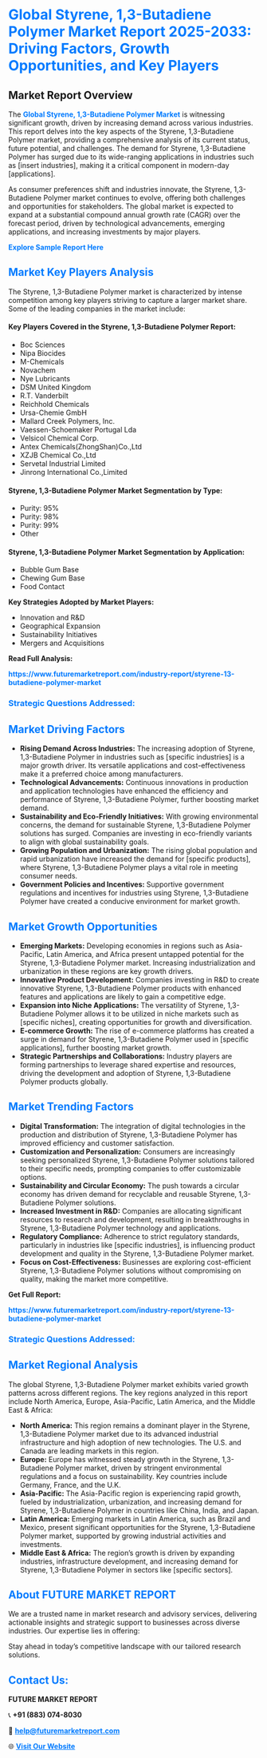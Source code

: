 <h1 style="color: #007BFF;">Global Styrene, 1,3-Butadiene Polymer Market Report 2025-2033: Driving Factors, Growth Opportunities, and Key Players</h1>

<section id="overview">
<h2>Market Report Overview</h2>
<p>The <a href="https://www.futuremarketreport.com/industry-report/styrene-13-butadiene-polymer-market" style="color: #007BFF; text-decoration: none;"><strong>Global Styrene, 1,3-Butadiene Polymer Market</strong></a> is witnessing significant growth, driven by increasing demand across various industries. This report delves into the key aspects of the Styrene, 1,3-Butadiene Polymer market, providing a comprehensive analysis of its current status, future potential, and challenges. The demand for Styrene, 1,3-Butadiene Polymer has surged due to its wide-ranging applications in industries such as [insert industries], making it a critical component in modern-day [applications].</p>
<p>As consumer preferences shift and industries innovate, the Styrene, 1,3-Butadiene Polymer market continues to evolve, offering both challenges and opportunities for stakeholders. The global market is expected to expand at a substantial compound annual growth rate (CAGR) over the forecast period, driven by technological advancements, emerging applications, and increasing investments by major players.</p>
</section>

<section id="overview">
<p><a href="https://www.futuremarketreport.com/request-sample/reportId=103187" style="color: #007BFF; text-decoration: none;"><strong>Explore Sample Report Here</strong></a></p>
</section>

<section id="key-players">
<h2 style="color: #007BFF;">Market Key Players Analysis</h2>
<p>The Styrene, 1,3-Butadiene Polymer market is characterized by intense competition among key players striving to capture a larger market share. Some of the leading companies in the market include:</p>
<h4>Key Players Covered in the Styrene, 1,3-Butadiene Polymer Report:</h4>
<ul><li>Boc Sciences</li><li>Nipa Biocides</li><li>M-Chemicals</li><li>Novachem</li><li>Nye Lubricants</li><li>DSM United Kingdom</li><li>R.T. Vanderbilt</li><li>Reichhold Chemicals</li><li>Ursa-Chemie GmbH</li><li>Mallard Creek Polymers, Inc.</li><li>Vaessen-Schoemaker Portugal Lda</li><li>Velsicol Chemical Corp.</li><li>Antex Chemicals(ZhongShan)Co.,Ltd</li><li>XZJB Chemical Co.,Ltd</li><li>Servetal Industrial Limited</li><li>Jinrong International Co.,Limited</li></ul>
<h4>Styrene, 1,3-Butadiene Polymer Market Segmentation by Type:</h4>
<ul><li>Purity: 95%</li><li>Purity: 98%</li><li>Purity: 99%</li><li>Other</li></ul>

<h4>Styrene, 1,3-Butadiene Polymer Market Segmentation by Application:</h4>
<ul><li>Bubble Gum Base</li><li>Chewing Gum Base</li><li>Food Contact</li></ul>
<p><strong>Key Strategies Adopted by Market Players:</strong></p>
<ul>
<li>Innovation and R&D</li>
<li>Geographical Expansion</li>
<li>Sustainability Initiatives</li>
<li>Mergers and Acquisitions</li>
</ul>
</section>

<section>
<p><strong>Read Full Analysis: </strong></p><a href="https://www.futuremarketreport.com/industry-report/styrene-13-butadiene-polymer-market" style="color: #007BFF; text-decoration: none;"><strong>https://www.futuremarketreport.com/industry-report/styrene-13-butadiene-polymer-market</strong></a>
<h3 style="color: #007BFF;">Strategic Questions Addressed:</h3>
</section>

<section id="driving-factors">
<h2 style="color: #007BFF;">Market Driving Factors</h2>
<ul>
<li><strong>Rising Demand Across Industries:</strong> The increasing adoption of Styrene, 1,3-Butadiene Polymer in industries such as [specific industries] is a major growth driver. Its versatile applications and cost-effectiveness make it a preferred choice among manufacturers.</li>
<li><strong>Technological Advancements:</strong> Continuous innovations in production and application technologies have enhanced the efficiency and performance of Styrene, 1,3-Butadiene Polymer, further boosting market demand.</li>
<li><strong>Sustainability and Eco-Friendly Initiatives:</strong> With growing environmental concerns, the demand for sustainable Styrene, 1,3-Butadiene Polymer solutions has surged. Companies are investing in eco-friendly variants to align with global sustainability goals.</li>
<li><strong>Growing Population and Urbanization:</strong> The rising global population and rapid urbanization have increased the demand for [specific products], where Styrene, 1,3-Butadiene Polymer plays a vital role in meeting consumer needs.</li>
<li><strong>Government Policies and Incentives:</strong> Supportive government regulations and incentives for industries using Styrene, 1,3-Butadiene Polymer have created a conducive environment for market growth.</li>
</ul>
</section>

<section id="growth-opportunities">
<h2 style="color: #007BFF;">Market Growth Opportunities</h2>
<ul>
<li><strong>Emerging Markets:</strong> Developing economies in regions such as Asia-Pacific, Latin America, and Africa present untapped potential for the Styrene, 1,3-Butadiene Polymer market. Increasing industrialization and urbanization in these regions are key growth drivers.</li>
<li><strong>Innovative Product Development:</strong> Companies investing in R&D to create innovative Styrene, 1,3-Butadiene Polymer products with enhanced features and applications are likely to gain a competitive edge.</li>
<li><strong>Expansion into Niche Applications:</strong> The versatility of Styrene, 1,3-Butadiene Polymer allows it to be utilized in niche markets such as [specific niches], creating opportunities for growth and diversification.</li>
<li><strong>E-commerce Growth:</strong> The rise of e-commerce platforms has created a surge in demand for Styrene, 1,3-Butadiene Polymer used in [specific applications], further boosting market growth.</li>
<li><strong>Strategic Partnerships and Collaborations:</strong> Industry players are forming partnerships to leverage shared expertise and resources, driving the development and adoption of Styrene, 1,3-Butadiene Polymer products globally.</li>
</ul>
</section>

<section id="trending-factors">
<h2 style="color: #007BFF;">Market Trending Factors</h2>
<ul>
<li><strong>Digital Transformation:</strong> The integration of digital technologies in the production and distribution of Styrene, 1,3-Butadiene Polymer has improved efficiency and customer satisfaction.</li>
<li><strong>Customization and Personalization:</strong> Consumers are increasingly seeking personalized Styrene, 1,3-Butadiene Polymer solutions tailored to their specific needs, prompting companies to offer customizable options.</li>
<li><strong>Sustainability and Circular Economy:</strong> The push towards a circular economy has driven demand for recyclable and reusable Styrene, 1,3-Butadiene Polymer solutions.</li>
<li><strong>Increased Investment in R&D:</strong> Companies are allocating significant resources to research and development, resulting in breakthroughs in Styrene, 1,3-Butadiene Polymer technology and applications.</li>
<li><strong>Regulatory Compliance:</strong> Adherence to strict regulatory standards, particularly in industries like [specific industries], is influencing product development and quality in the Styrene, 1,3-Butadiene Polymer market.</li>
<li><strong>Focus on Cost-Effectiveness:</strong> Businesses are exploring cost-efficient Styrene, 1,3-Butadiene Polymer solutions without compromising on quality, making the market more competitive.</li>
</ul>
</section>

<section>
<p><strong>Get Full Report: </strong></p><a href="https://www.futuremarketreport.com/industry-report/styrene-13-butadiene-polymer-market" style="color: #007BFF; text-decoration: none;"><strong>https://www.futuremarketreport.com/industry-report/styrene-13-butadiene-polymer-market</strong></a>
<h3 style="color: #007BFF;">Strategic Questions Addressed:</h3>
</section>


<section id="regional-analysis">
<h2 style="color: #007BFF;">Market Regional Analysis</h2>
<p>The global Styrene, 1,3-Butadiene Polymer market exhibits varied growth patterns across different regions. The key regions analyzed in this report include North America, Europe, Asia-Pacific, Latin America, and the Middle East & Africa:</p>
<ul>
<li><strong>North America:</strong> This region remains a dominant player in the Styrene, 1,3-Butadiene Polymer market due to its advanced industrial infrastructure and high adoption of new technologies. The U.S. and Canada are leading markets in this region.</li>
<li><strong>Europe:</strong> Europe has witnessed steady growth in the Styrene, 1,3-Butadiene Polymer market, driven by stringent environmental regulations and a focus on sustainability. Key countries include Germany, France, and the U.K.</li>
<li><strong>Asia-Pacific:</strong> The Asia-Pacific region is experiencing rapid growth, fueled by industrialization, urbanization, and increasing demand for Styrene, 1,3-Butadiene Polymer in countries like China, India, and Japan.</li>
<li><strong>Latin America:</strong> Emerging markets in Latin America, such as Brazil and Mexico, present significant opportunities for the Styrene, 1,3-Butadiene Polymer market, supported by growing industrial activities and investments.</li>
<li><strong>Middle East & Africa:</strong> The region’s growth is driven by expanding industries, infrastructure development, and increasing demand for Styrene, 1,3-Butadiene Polymer in sectors like [specific sectors].</li>
</ul>
</section>

<footer>
<h2 style="color: #007BFF;">About FUTURE MARKET REPORT</h2>
<p>We are a trusted name in market research and advisory services, delivering actionable insights and strategic support to businesses across diverse industries. Our expertise lies in offering:</p>

<p>Stay ahead in today’s competitive landscape with our tailored research solutions.</p>

<h2 style="color: #007BFF;">Contact Us:</h2>
<p><strong>FUTURE MARKET REPORT</strong></p>
<p>📞 <strong>+91 (883) 074-8030</strong></p>
<p>📧 <strong><a href="mailto:help@futuremarketreport.com" style="color: #007BFF;">help@futuremarketreport.com</a></strong></p>
<p>🌐 <strong><a href="https://www.futuremarketreport.com/" style="color: #007BFF;">Visit Our Website</a></strong></p>
</footer>